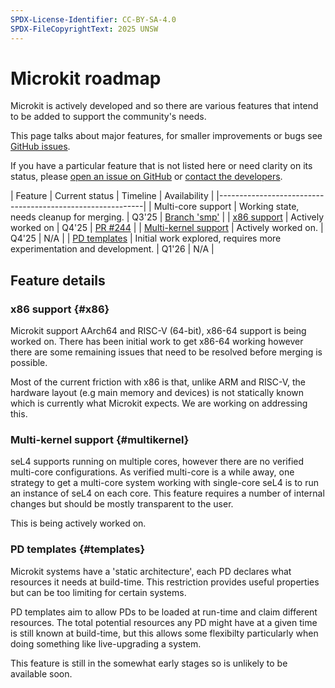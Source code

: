```yaml
---
SPDX-License-Identifier: CC-BY-SA-4.0
SPDX-FileCopyrightText: 2025 UNSW
---
```


# Microkit roadmap

Microkit is actively developed and so there are various features that
intend to be added to support the community's needs.

This page talks about major features, for smaller improvements or
bugs see [GitHub issues](https://github.com/seL4/microkit/issues).

If you have a particular feature that is not listed here or need clarity
on its status, please [open an issue on GitHub](https://github.com/seL4/microkit/issues)
or [contact the developers](https://sel4.systems/support.html).

| Feature | Current status | Timeline | Availability |
|-----------------------------------------------------------|
| Multi-core support | Working state, needs cleanup for merging. | Q3'25 | [Branch 'smp'](https://github.com/seL4/microkit/tree/smp) |
| [x86 support](#x86) | Actively worked on | Q4'25 | [PR #244](https://github.com/seL4/microkit/pull/244) |
| [Multi-kernel support](#multikernel) | Actively worked on. | Q4'25 | N/A |
| [PD templates](#templates) | Initial work explored, requires more experimentation and development. | Q1'26 | N/A |

## Feature details

### x86 support {#x86}

Microkit support AArch64 and RISC-V (64-bit), x86-64 support is being worked on. There
has been initial work to get x86-64 working however there are some remaining issues that
need to be resolved before merging is possible.

Most of the current friction with x86 is that, unlike ARM and RISC-V, the hardware layout
(e.g main memory and devices) is not statically known which is currently what Microkit
expects. We are working on addressing this.

### Multi-kernel support {#multikernel}

seL4 supports running on multiple cores, however there are no verified multi-core configurations.
As verified multi-core is a while away, one strategy to get a multi-core system working with
single-core seL4 is to run an instance of seL4 on each core. This feature requires a number of internal
changes but should be mostly transparent to the user.

This is being actively worked on.

### PD templates {#templates}

Microkit systems have a 'static architecture', each PD declares what resources it needs at
build-time. This restriction provides useful properties but can be too limiting for certain
systems.

PD templates aim to allow PDs to be loaded at run-time and claim different resources. The
total potential resources any PD might have at a given time is still known at build-time,
but this allows some flexibilty particularly when doing something like live-upgrading a
system.

This feature is still in the somewhat early stages so is unlikely to be available soon.
